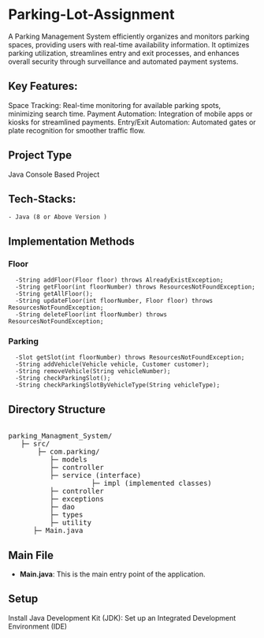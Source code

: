 # Parking-Lot-Assignment

A Parking Management System efficiently organizes and monitors parking spaces, providing users with real-time availability information. It optimizes parking utilization, streamlines entry and exit processes, and enhances overall security through surveillance and automated payment systems.

## Key Features:

Space Tracking: Real-time monitoring for available parking spots, minimizing search time.
Payment Automation: Integration of mobile apps or kiosks for streamlined payments.
Entry/Exit Automation: Automated gates or plate recognition for smoother traffic flow.

## Project Type
Java Console Based Project 

## Tech-Stacks:
    - Java (8 or Above Version )

## Implementation Methods 

### Floor 
      -String addFloor(Floor floor) throws AlreadyExistException;
      -String getFloor(int floorNumber) throws ResourcesNotFoundException;
      -String getAllFloor();
      -String updateFloor(int floorNumber, Floor floor) throws ResourcesNotFoundException;
      -String deleteFloor(int floorNumber) throws ResourcesNotFoundException;
      
### Parking 
      -Slot getSlot(int floorNumber) throws ResourcesNotFoundException;
      -String addVehicle(Vehicle vehicle, Customer customer);
      -String removeVehicle(String vehicleNumber);
      -String checkParkingSlot();
      -String checkParkingSlotByVehicleType(String vehicleType);
    
## Directory Structure
<pre> 
parking_Managment_System/ 
   ├─ src/
       ├─ com.parking/ 
          ├─ models  
          ├─ controller 
          ├─ service (interface) 
                    ├─ impl (implemented classes)
          ├─ controller
          ├─ exceptions
          ├─ dao
          ├─ types
          ├─ utility
      ├─ Main.java 
</pre>

## Main File

- **Main.java**: This is the main entry point of the application.

## Setup
Install Java Development Kit (JDK):
Set up an Integrated Development Environment (IDE)

    
